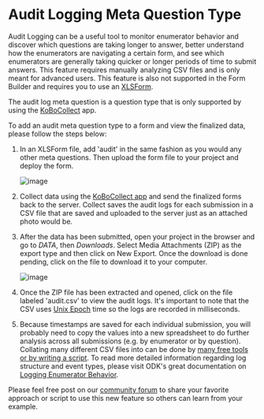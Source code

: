 # Audit Logging Meta Question Type

Audit Logging can be a useful tool to monitor enumerator behavior and discover which questions are taking longer to answer, better understand how the enumerators are navigating a certain form, and see which enumerators are generally taking quicker or longer periods of time to submit answers. This feature requires manually analyzing CSV files and is only meant for advanced users. This feature is also not supported in the Form Builder and requires you to use an [XLSForm](https://support.kobotoolbox.org/en/articles/592430-editing-forms-in-excel-using-xlsform). 

The audit log meta question is a question type that is only supported by using the [KoBoCollect](data_through_webforms.html) app. 

To add an audit meta question type to a form and view the finalized data, please follow the steps below: 

1. In an XLSForm file, add 'audit' in the same fashion as you would any other meta questions. Then upload the form file to your project and deploy the form.

    ![image](/images/audit_logging/xls.png)  

2. Collect data using the [KoBoCollect app](data_through_webforms.html) and send the finalized forms back to the server. Collect saves the audit logs for each submission in a CSV file that are saved and uploaded to the server just as an attached photo would be.

3. After the data has been submitted, open your project in the browser and go to _DATA_, then _Downloads_. Select Media Attachments (ZIP) as the export type and then click on New Export. Once the download is done pending, click on the file to download it to your computer. 

    ![image](/images/audit_logging/zip_export.png)  

4. Once the ZIP file has been extracted and opened, click on the file labeled 'audit.csv' to view the audit logs. It's important to note that the CSV uses [Unix Epoch](https://www.unixtimestamp.com/index.php) time so the logs are recorded in milliseconds.  

5. Because timestamps are saved for each individual submission, you will probably need to copy the values into a new spreadsheet to do further analysis across all submissions (e.g. by enumerator or by question). Collating many different CSV files into can be done by [many free tools or by writing a script](https://www.google.com/search?q=merge+many+CSV). To read more detailed information regarding log structure and event types, please visit ODK's great documentation on [Logging Enumerator Behavior](https://docs.getodk.org/form-audit-log/#).

Please feel free post on our [community forum](https://community.kobotoolbox.org/) to share your favorite approach or script to use this new feature so others can learn from your example.  
